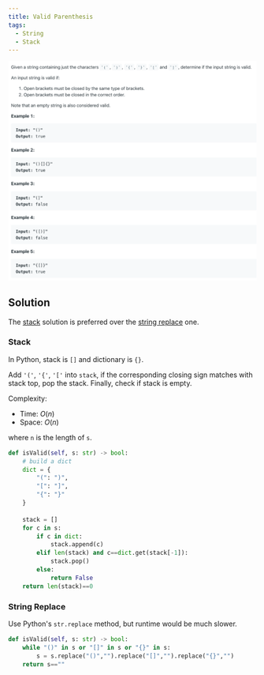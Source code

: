 ```yaml
---
title: Valid Parenthesis
tags:
  - String
  - Stack
---
```


<img class="medium-zoom" src="/algo/valid-parentheses.png" alt="https://leetcode.com/problems/valid-parentheses">

## Solution

The [stack](#stack) solution is preferred over the [string replace](#string-replace) one.

### Stack

In Python, stack is `[]` and dictionary is `{}`.

Add `'('`, `'{'`, `'['` into `stack`, if the corresponding closing sign matches with stack top, pop the stack. Finally, check if stack is empty.

Complexity:

- Time: $O(n)$
- Space: $O(n)$

where `n` is the length of `s`.

```py
def isValid(self, s: str) -> bool:
    # build a dict
    dict = {
        "(": ")",
        "[": "]",
        "{": "}"
    }

    stack = []
    for c in s:
        if c in dict:
            stack.append(c)
        elif len(stack) and c==dict.get(stack[-1]):
            stack.pop()
        else:
            return False
    return len(stack)==0
```

### String Replace

Use Python's `str.replace` method, but runtime would be much slower.

```py
def isValid(self, s: str) -> bool:
    while "()" in s or "[]" in s or "{}" in s:
        s = s.replace("()","").replace("[]","").replace("{}","")
    return s==""
```
